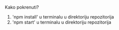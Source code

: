 Kako pokrenuti?

1. 'npm install' u terminalu u direktoriju repozitorija
2. 'npm start' u terminalu u direktoriju repozitorija

